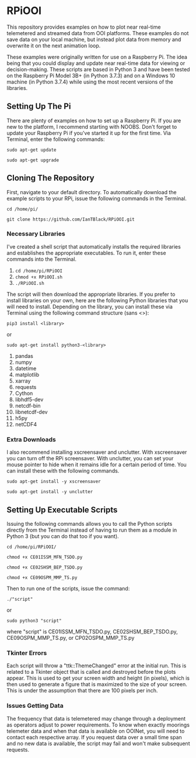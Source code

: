 # RPiOOI
This repository provides examples on how to plot near real-time telemetered and streamed data from OOI platforms.
These examples do not save data on your local machine, but instead plot data from memory and overwrite it on the next animation loop.

These examples were originally written for use on a Raspberry Pi. The idea being that you could display and update near real-time data for viewing or decision-making. These scripts are based in Python 3 and have been tested on the Raspberry Pi Model 3B+ (in Python 3.7.3) and on a Windows 10 machine (in Python 3.7.4) while using the most recent versions of the libraries.

## Setting Up The Pi
There are plenty of examples on how to set up a Raspberry Pi. If you are new to the platform, I recommend starting with NOOBS.
Don't forget to update your Raspberry Pi if you've started it up for the first time. Via Terminal, enter the following commands:

 `sudo apt-get update`

 `sudo apt-get upgrade`

## Cloning The Repository
First, navigate to your default directory. To automatically download the example scripts to your RPi, issue the following commands in the Terminal.

`cd /home/pi/`

`git clone https://github.com/IanTBlack/RPiOOI.git`


### Necessary Libraries
I've created a shell script that automatically installs the required libraries and establishes the appropriate executables. To run it, enter these commands into the Terminal.

1. `cd /home/pi/RPiOOI`
2. `chmod +x RPiOOI.sh`
3. `./RPiOOI.sh`

The script will then download the appropriate libraries.
If you prefer to install libraries on your own, here are the following Python libraries that you will need to install. Depending on the library, you can install these via Terminal using the following command structure (sans <>):

`pip3 install <library>`

or

`sudo apt-get install python3-<library>`

1. pandas
2. numpy
3. datetime
4. matplotlib
5. xarray
6. requests
7. Cython
8. libhdf5-dev
9. netcdf-bin
10. libnetcdf-dev
11. h5py
12. netCDF4

### Extra Downloads
I also recommend installing xscreensaver and unclutter. With xscreensaver you can turn off the RPi screensaver. With unclutter, you can set your mouse pointer to hide when it remains idle for a certain period of time. You can install these with the following commands.

`sudo apt-get install -y xscreensaver`

`sudo apt-get install -y unclutter`



## Setting Up Executable Scripts

Issuing the following commands allows you to call the Python scripts directly from the Terminal instead of having to run them as a module in Python 3 (but you can do that too if you want).

`cd /home/pi/RPiOOI/`

`chmod +x CE01ISSM_MFN_TSDO.py`

`chmod +x CE02SHSM_BEP_TSDO.py`

`chmod +x CE09OSPM_MMP_TS.py`

Then to run one of the scripts, issue the command:

`./"script"`

or

`sudo python3 "script"`

where "script" is CE01ISSM_MFN_TSDO.py, CE02SHSM_BEP_TSDO.py, CE09OSPM_MMP_TS.py, or CP02OSPM_MMP_TS.py


### Tkinter Errors
Each script will throw a "ttk::ThemeChanged" error at the initial run.
This is related to a Tkinter object that is called and destroyed before the plots appear.
This is used to get your screen width and height (in pixels), which is then used to generate a figure that is maximized to the size of your screen. This is under the assumption that there are 100 pixels per inch.

### Issues Getting Data
The frequency that data is telemetered may change through a deployment as operators adjust to power requirements. To know when exactly moorings telemeter data and when that data is available on OOINet, you will need to contact each respective array. If you request data over a small time span and no new data is available, the script may fail and won't make subsequent requests.
